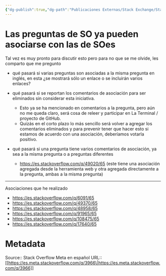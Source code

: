 ```yaml
---
{"dg-publish":true,"dg-path":"Publicaciones Externas/Stack Exchange/Stack Overflow en español/Stack Overflow en español Meta/es.meta.stackoverflow.com-3966.md","permalink":"/publicaciones-externas/stack-exchange/stack-overflow-en-espanol/stack-overflow-en-espanol-meta/es-meta-stackoverflow-com-3966/","title":"Las preguntas de SO ya pueden asociarse con las de SOes","hide":true,"noteIcon":"\"0\"","created":"2024-04-03T12:49:10.374-06:00","updated":"2024-04-05T16:44:03.973-06:00"}
---
```


# Las preguntas de SO ya pueden asociarse con las de SOes

Tal vez es muy pronto para discutir esto pero para no que se me olvide, les comparto que me pregunto 

   - qué pasará si varias preguntas son asociadas a la misma pregunta en inglés, en esta ¿se mostrará sólo un enlace o se incluirán varios enlaces?
   - qué pasará si se reportan los comentarios de asociación para ser eliminados sin considerar esta iniciativa. 
      - Esto ya se ha mencionado en comentarios a la pregunta, pero aún no me queda claro, será cosa de releer y participar en La Terminal / proyecto de GitHub.
      - Quizás en el corto plazo lo más sencillo será volver a agregar los comentarios eliminados y para prevenir tener que hacer esto si estamos de acuerdo con una asociación, deberíamos votarla positivo.
   - qué pasará si una pregunta tiene varios comentarios de asociación, ya sea a la misma pregunta o a preguntas diferentes

     - https://es.stackoverflow.com/q/49020/65 (este tiene una asociación agregada desde la herramienta web y otra agregada directamente a la pregunta, ambas a la misma pregunta)

<hr>
Asociaciones que he realizado

- https://es.stackoverflow.com/q/6091/65
- https://es.stackoverflow.com/q/49370/65
- https://es.stackoverflow.com/q/48958/65
- https://es.stackoverflow.com/q/91965/65
- https://es.stackoverflow.com/q/108475/65
- https://es.stackoverflow.com/q/17640/65

# Metadata
Source:: Stack Overflow Meta en español
URL:: [[https://es.meta.stackoverflow.com/q/3966\|https://es.meta.stackoverflow.com/q/3966]]

